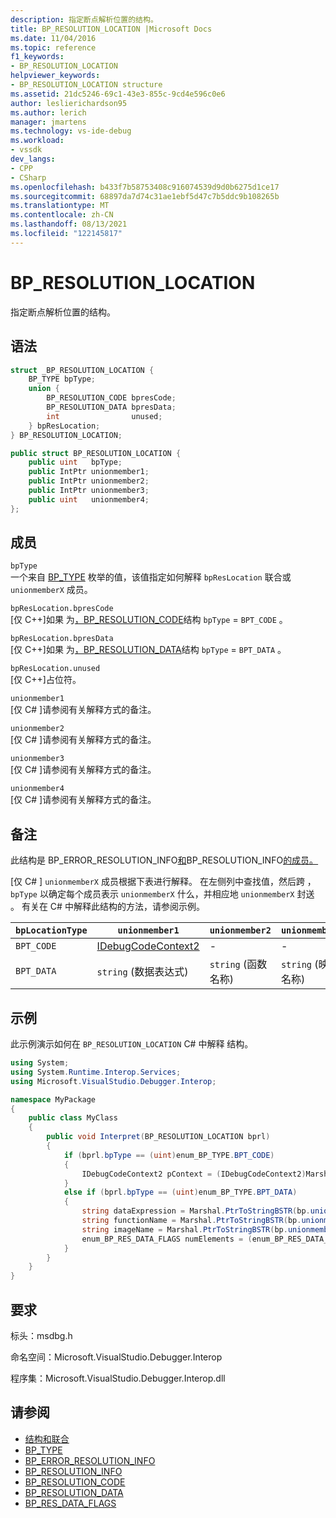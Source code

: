 ```yaml
---
description: 指定断点解析位置的结构。
title: BP_RESOLUTION_LOCATION |Microsoft Docs
ms.date: 11/04/2016
ms.topic: reference
f1_keywords:
- BP_RESOLUTION_LOCATION
helpviewer_keywords:
- BP_RESOLUTION_LOCATION structure
ms.assetid: 21dc5246-69c1-43e3-855c-9cd4e596c0e6
author: leslierichardson95
ms.author: lerich
manager: jmartens
ms.technology: vs-ide-debug
ms.workload:
- vssdk
dev_langs:
- CPP
- CSharp
ms.openlocfilehash: b433f7b58753408c916074539d9d0b6275d1ce17
ms.sourcegitcommit: 68897da7d74c31ae1ebf5d47c7b5ddc9b108265b
ms.translationtype: MT
ms.contentlocale: zh-CN
ms.lasthandoff: 08/13/2021
ms.locfileid: "122145817"
---
```

# <a name="bp_resolution_location"></a>BP_RESOLUTION_LOCATION
指定断点解析位置的结构。

## <a name="syntax"></a>语法

```cpp
struct _BP_RESOLUTION_LOCATION {
    BP_TYPE bpType;
    union {
        BP_RESOLUTION_CODE bpresCode;
        BP_RESOLUTION_DATA bpresData;
        int                unused;
    } bpResLocation;
} BP_RESOLUTION_LOCATION;
```

```csharp
public struct BP_RESOLUTION_LOCATION {
    public uint   bpType;
    public IntPtr unionmember1;
    public IntPtr unionmember2;
    public IntPtr unionmember3;
    public uint   unionmember4;
};
```

## <a name="members"></a>成员
`bpType`\
一个来自 [BP_TYPE](../../../extensibility/debugger/reference/bp-type.md) 枚举的值，该值指定如何解释 `bpResLocation` 联合或 `unionmemberX` 成员。

`bpResLocation.bpresCode`\
[仅 C++]如果 为[，BP_RESOLUTION_CODE](../../../extensibility/debugger/reference/bp-resolution-code.md)结构 `bpType`  =  `BPT_CODE` 。

`bpResLocation.bpresData`\
[仅 C++]如果 为[，BP_RESOLUTION_DATA](../../../extensibility/debugger/reference/bp-resolution-data.md)结构 `bpType`  =  `BPT_DATA` 。

`bpResLocation.unused`\
[仅 C++]占位符。

`unionmember1`\
[仅 C# ]请参阅有关解释方式的备注。

`unionmember2`\
[仅 C# ]请参阅有关解释方式的备注。

`unionmember3`\
[仅 C# ]请参阅有关解释方式的备注。

`unionmember4`\
[仅 C# ]请参阅有关解释方式的备注。

## <a name="remarks"></a>备注
此结构是 BP_ERROR_RESOLUTION_INFO[和](../../../extensibility/debugger/reference/bp-error-resolution-info.md)BP_RESOLUTION_INFO[的成员。](../../../extensibility/debugger/reference/bp-resolution-info.md)

 [仅 C# ] `unionmemberX` 成员根据下表进行解释。 在左侧列中查找值，然后跨 ， `bpType` 以确定每个成员表示 `unionmemberX` 什么，并相应地 `unionmemberX` 封送 。 有关在 C# 中解释此结构的方法，请参阅示例。

|`bpLocationType`|`unionmember1`|`unionmember2`|`unionmember3`|`unionmember4`|
|----------------------|--------------------|--------------------|--------------------|--------------------|
|`BPT_CODE`|[IDebugCodeContext2](../../../extensibility/debugger/reference/idebugcodecontext2.md)|-|-|-|
|`BPT_DATA`|`string` (数据表达式) |`string` (函数名称) |`string` (映像名称) |`enum_BP_RES_DATA_FLAGS`|

## <a name="example"></a>示例
此示例演示如何在 `BP_RESOLUTION_LOCATION` C# 中解释 结构。

```csharp
using System;
using System.Runtime.Interop.Services;
using Microsoft.VisualStudio.Debugger.Interop;

namespace MyPackage
{
    public class MyClass
    {
        public void Interpret(BP_RESOLUTION_LOCATION bprl)
        {
            if (bprl.bpType == (uint)enum_BP_TYPE.BPT_CODE)
            {
                IDebugCodeContext2 pContext = (IDebugCodeContext2)Marshal.GetObjectForIUnknown(bp.unionmember1);
            }
            else if (bprl.bpType == (uint)enum_BP_TYPE.BPT_DATA)
            {
                string dataExpression = Marshal.PtrToStringBSTR(bp.unionmember3);
                string functionName = Marshal.PtrToStringBSTR(bp.unionmember2);
                string imageName = Marshal.PtrToStringBSTR(bp.unionmember3);
                enum_BP_RES_DATA_FLAGS numElements = (enum_BP_RES_DATA_FLAGS)bp.unionmember4;
            }
        }
    }
}
```

## <a name="requirements"></a>要求
标头：msdbg.h

命名空间：Microsoft.VisualStudio.Debugger.Interop

程序集：Microsoft.VisualStudio.Debugger.Interop.dll

## <a name="see-also"></a>请参阅
- [结构和联合](../../../extensibility/debugger/reference/structures-and-unions.md)
- [BP_TYPE](../../../extensibility/debugger/reference/bp-type.md)
- [BP_ERROR_RESOLUTION_INFO](../../../extensibility/debugger/reference/bp-error-resolution-info.md)
- [BP_RESOLUTION_INFO](../../../extensibility/debugger/reference/bp-resolution-info.md)
- [BP_RESOLUTION_CODE](../../../extensibility/debugger/reference/bp-resolution-code.md)
- [BP_RESOLUTION_DATA](../../../extensibility/debugger/reference/bp-resolution-data.md)
- [BP_RES_DATA_FLAGS](../../../extensibility/debugger/reference/bp-res-data-flags.md)
